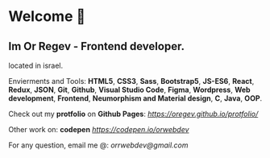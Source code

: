 # Welcome 👋
 
## Im Or Regev - Frontend developer. 
located in israel.

Envierments and Tools:
**HTML5**, **CSS3**, **Sass**, **Bootstrap5**, **JS-ES6**, **React**, **Redux**, **JSON**, **Git**, **Github**, **Visual Studio Code**, **Figma**, **Wordpress**, **Web development**, **Frontend**, **Neumorphism and Material design**, **C**, **Java**, **OOP**.

Check out my **protfolio** on **Github Pages**: 
_https://oregev.github.io/protfolio/_

Other work on: **codepen**
_https://codepen.io/orwebdev_

For any question, email me @: _orrwebdev@gmail.com_
